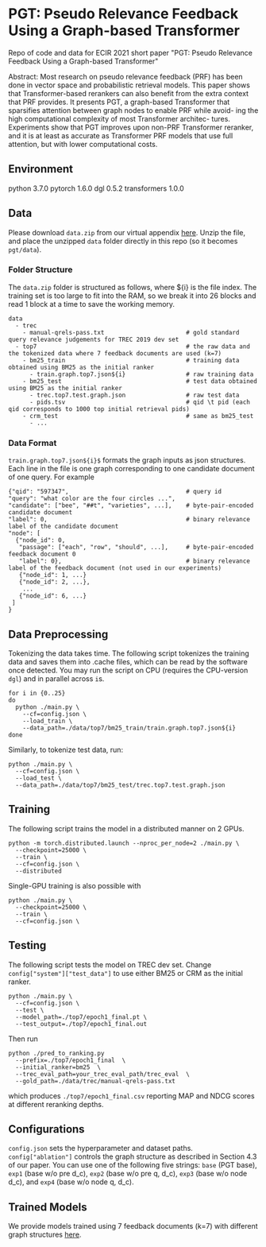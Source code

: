 # PGT: Pseudo Relevance Feedback Using a Graph-based Transformer

Repo of code and data for ECIR 2021 short paper "PGT: Pseudo Relevance Feedback Using a Graph-based Transformer"

Abstract: Most research on pseudo relevance feedback (PRF) has been done in vector space and probabilistic retrieval models. This paper shows that Transformer-based rerankers can also benefit from the extra context that PRF provides. It presents PGT, a graph-based Transformer that sparsifies attention between graph nodes to enable PRF while avoid- ing the high computational complexity of most Transformer architec- tures. Experiments show that PGT improves upon non-PRF Transformer reranker, and it is at least as accurate as Transformer PRF models that use full attention, but with lower computational costs.

## Environment
python 3.7.0
pytorch 1.6.0
dgl 0.5.2
transformers 1.0.0

## Data 
Please download `data.zip` from our virtual appendix [here](http://boston.lti.cs.cmu.edu/appendices/ECIR20-HongChien-Yu/downloads). Unzip the file, and place the unzipped `data` folder directly in this repo (so it becomes `pgt/data`). 

### Folder Structure 
The `data.zip` folder is structured as follows, where ${i} is the file index. The training set is too large to fit into the RAM, so we break it into 26 blocks and read 1 block at a time to save the working memory. 
```
data 
  - trec 
    - manual-qrels-pass.txt                       # gold standard query relevance judgements for TREC 2019 dev set 
  - top7                                          # the raw data and the tokenized data where 7 feedback documents are used (k=7)
    - bm25_train                                  # training data obtained using BM25 as the initial ranker 
      - train.graph.top7.json${i}                 # raw training data 
    - bm25_test                                   # test data obtained using BM25 as the initial ranker 
      - trec.top7.test.graph.json                 # raw test data 
      - pids.tsv                                  # qid \t pid (each qid corresponds to 1000 top initial retrieval pids) 
    - crm_test                                    # same as bm25_test
      - ... 
```

### Data Format 
`train.graph.top7.json${i}$` formats the graph inputs as json structures. Each line in the file is one graph corresponding to one candidate document of one query. For example 
```
{"qid": "597347",                                 # query id 
"query": "what color are the four circles ...",     
"candidate": ["bee", "##t", "varieties", ...],    # byte-pair-encoded candidate document  
"label": 0,                                       # binary relevance label of the candidate document 
"node": [
  {"node_id": 0,                                          
   "passage": ["each", "row", "should", ...],     # byte-pair-encoded feedback document 0 
   "label": 0},                                   # binary relevance label of the feedback document (not used in our experiments)
   {"node_id": 1, ...}
   {"node_id": 2, ...}, 
    ...
   {"node_id": 6, ...}
 ]
}
```

## Data Preprocessing 
Tokenizing the data takes time. The following script tokenizes the training data and saves them into .cache files, which can be read by the software once detected. You may run the script on CPU (requires the CPU-version `dgl`) and in parallel across `i`s. 
```
for i in {0..25}
do
  python ./main.py \
    --cf=config.json \
    --load_train \
    --data_path=./data/top7/bm25_train/train.graph.top7.json${i} 
done 
```
Similarly, to tokenize test data, run: 

```
python ./main.py \
  --cf=config.json \
  --load_test \
  --data_path=./data/top7/bm25_test/trec.top7.test.graph.json
```
  
## Training 
The following script trains the model in a distributed manner on 2 GPUs. 
```
python -m torch.distributed.launch --nproc_per_node=2 ./main.py \
  --checkpoint=25000 \
  --train \
  --cf=config.json \
  --distributed 
```
Single-GPU training is also possible with 
```
python ./main.py \
  --checkpoint=25000 \
  --train \
  --cf=config.json \
```

## Testing 
The following script tests the model on TREC dev set. Change `config["system"]["test_data"]` to use either BM25 or CRM as the initial ranker. 
```
python ./main.py \
  --cf=config.json \
  --test \
  --model_path=./top7/epoch1_final.pt \
  --test_output=./top7/epoch1_final.out
```
Then run 
```
python ./pred_to_ranking.py 
  --prefix=./top7/epoch1_final  \
  --initial_ranker=bm25  \           
  --trec_eval_path=your_trec_eval_path/trec_eval  \
  --gold_path=./data/trec/manual-qrels-pass.txt 
```
which produces `./top7/epoch1_final.csv` reporting MAP and NDCG scores at different reranking depths.

## Configurations 
`config.json` sets the hyperparameter and dataset paths. 
`config["ablation"]` controls the graph structure as described in Section 4.3 of our paper. You can use one of the following five strings: `base` (PGT base), `exp1` (base w/o pre d_c), `exp2` (base w/o pre q, d_c), `exp3` (base w/o node d_c), and `exp4` (base w/o node q, d_c). 

## Trained Models 
We provide models trained using 7 feedback documents (k=7) with different graph structures [here](http://boston.lti.cs.cmu.edu/appendices/ECIR20-HongChien-Yu/downloads/models). 
